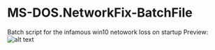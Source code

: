 # MS-DOS.NetworkFix-BatchFile
Batch script for the infamous win10 netowork loss on startup
Preview:
![alt text](https://www.howtogeek.com/wp-content/uploads/2016/07/ximg_578be5aa97406.png.pagespeed.gp+jp+jw+pj+ws+js+rj+rp+rw+ri+cp+md.ic.hDCeeKf2gD.png)
